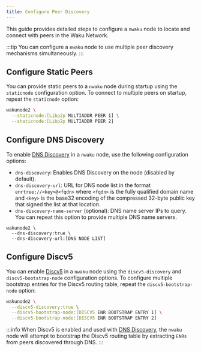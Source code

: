 ```yaml
---
title: Configure Peer Discovery
---
```


This guide provides detailed steps to configure a `nwaku` node to locate and connect with peers in the Waku Network.

:::tip
You can configure a `nwaku` node to use multiple peer discovery mechanisms simultaneously.
:::

## Configure Static Peers

You can provide static peers to a `nwaku` node during startup using the `staticnode` configuration option. To connect to multiple peers on startup, repeat the `staticnode` option:

```bash
wakunode2 \
  --staticnode:[Libp2p MULTIADDR PEER 1] \
  --staticnode:[Libp2p MULTIADDR PEER 2]
```

## Configure DNS Discovery

To enable [DNS Discovery](/overview/concepts/dns-discovery) in a `nwaku` node, use the following configuration options:

- `dns-discovery`: Enables DNS Discovery on the node (disabled by default).
- `dns-discovery-url`: URL for DNS node list in the format `enrtree://<key>@<fqdn>` where `<fqdn>` is the fully qualified domain name and `<key>` is the base32 encoding of the compressed 32-byte public key that signed the list at that location.
- `dns-discovery-name-server` (optional): DNS name server IPs to query. You can repeat this option to provide multiple DNS name servers.

```
wakunode2 \
  --dns-discovery:true \
  --dns-discovery-url:[DNS NODE LIST]
```

## Configure Discv5

You can enable [Discv5](/overview/concepts/discv5) in a `nwaku` node using the `discv5-discovery` and `discv5-bootstrap-node` configuration options. To configure multiple bootstrap entries for the Discv5 routing table, repeat the `discv5-bootstrap-node` option:

```bash
wakunode2 \
  --discv5-discovery:true \
  --discv5-bootstrap-node:[DISCV5 ENR BOOTSTRAP ENTRY 1] \
  --discv5-bootstrap-node:[DISCV5 ENR BOOTSTRAP ENTRY 2]
```

:::info
When Discv5 is enabled and used with [DNS Discovery](#configure-dns-discovery), the `nwaku` node will attempt to bootstrap the Discv5 routing table by extracting `ENRs` from peers discovered through DNS.
:::
